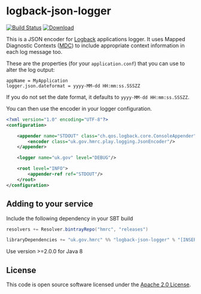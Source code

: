 logback-json-logger
================

[![Build Status](https://travis-ci.org/hmrc/logback-json-logger.svg)](https://travis-ci.org/hmrc/logback-json-logger) [ ![Download](https://api.bintray.com/packages/hmrc/releases/logback-json-logger/images/download.svg) ](https://bintray.com/hmrc/releases/logback-json-logger/_latestVersion)

This is a JSON encoder for [Logback](http://logback.qos.ch/documentation.html) applications logger. It uses Mapped Diagnostic Contexts ([MDC](http://logback.qos.ch/manual/mdc.html)) to include appropriate context information in each log message too.

These are the properties (for your `application.conf`) that you can use to alter the log output:

```
appName = MyApplication
logger.json.dateformat = yyyy-MM-dd HH:mm:ss.SSSZZ
```

If you do not set the date format, it defaults to `yyyy-MM-dd HH:mm:ss.SSSZZ`.

You can then use the encoder in your logger configuration.

```xml
<?xml version="1.0" encoding="UTF-8"?>
<configuration>

    <appender name="STDOUT" class="ch.qos.logback.core.ConsoleAppender">
        <encoder class="uk.gov.hmrc.play.logging.JsonEncoder"/>
    </appender>

    <logger name="uk.gov" level="DEBUG"/>

    <root level="INFO">
        <appender-ref ref="STDOUT"/>
    </root>
</configuration>
```


## Adding to your service

Include the following dependency in your SBT build

```scala
resolvers += Resolver.bintrayRepo("hmrc", "releases")

libraryDependencies += "uk.gov.hmrc" %% "logback-json-logger" % "[INSERT_VERSION]"
```

Use version >=2.0.0 for Java 8

## License ##
 
This code is open source software licensed under the [Apache 2.0 License]("http://www.apache.org/licenses/LICENSE-2.0.html").


